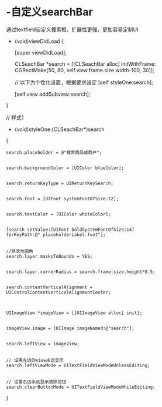 # -自定义searchBar
通过textfield自定义搜索框，扩展性更强，更加容易定制UI
- (void)viewDidLoad {


    [super viewDidLoad];
    
    
    CLSeachBar *search = [[CLSeachBar alloc] initWithFrame: CGRectMake(50, 80, self.view.frame.size.width-100, 30)];
    
    
    // 以下为个性化设置，根据要求设定
    [self styleOne:search];
    
    
    [self.view addSubview:search];
    
    


}

// 样式1  
- (void)styleOne:(CLSeachBar*)search


{


    search.placeholder = @"搜索商品或商户";
    
    
    search.backgroundColor = [UIColor blueColor];
    
    
    search.returnKeyType = UIReturnKeySearch;
    
    
    search.font = [UIFont systemFontOfSize:12];
    
    
    search.textColor = [UIColor whiteColor];
    
    
    [search setValue:[UIFont boldSystemFontOfSize:14] forKeyPath:@"_placeholderLabel.font"];
    
    
    //修改为圆角
    search.layer.masksToBounds = YES;
    
    
    search.layer.cornerRadius = search.frame.size.height*0.5;
    
    
    search.contentVerticalAlignment = UIControlContentVerticalAlignmentCenter;
    
    
    
    UIImageView *imageView = [[UIImageView alloc] init];
    
    
    imageView.image = [UIImage imageNamed:@"search"];
    
    
    search.leftView = imageView;
    
    
    // 设置左边的view永远显示
    search.leftViewMode = UITextFieldViewModeUnlessEditing;
    
    
    // 设置右边永远显示清除按钮
    search.clearButtonMode = UITextFieldViewModeWhileEditing;
    
    


}
